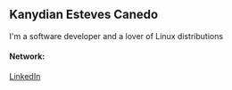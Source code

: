 
## Kanydian Esteves Canedo

I'm a software developer and a lover of Linux distributions
#### Network:
[LinkedIn](https://www.linkedin.com/in/kanydian-esteves-07b0531a7/)
